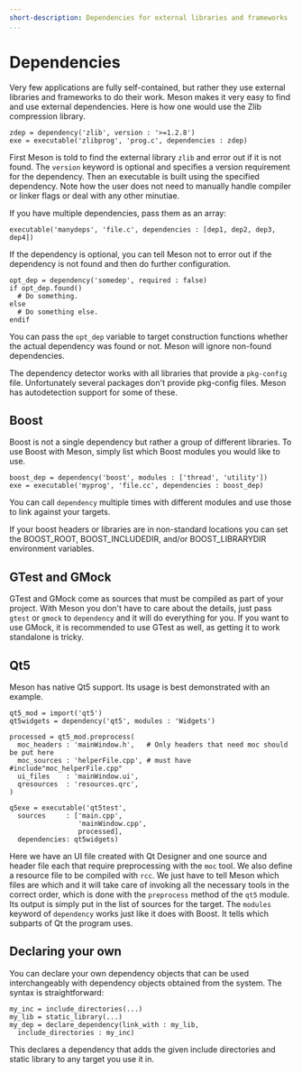 ```yaml
---
short-description: Dependencies for external libraries and frameworks
...
```


# Dependencies

Very few applications are fully self-contained, but rather they use external libraries and frameworks to do their work. Meson makes it very easy to find and use external dependencies. Here is how one would use the Zlib compression library.

```meson
zdep = dependency('zlib', version : '>=1.2.8')
exe = executable('zlibprog', 'prog.c', dependencies : zdep)
```

First Meson is told to find the external library `zlib` and error out if it is not found. The `version` keyword is optional and specifies a version requirement for the dependency. Then an executable is built using the specified dependency. Note how the user does not need to manually handle compiler or linker flags or deal with any other minutiae.

If you have multiple dependencies, pass them as an array:

```meson
executable('manydeps', 'file.c', dependencies : [dep1, dep2, dep3, dep4])
```

If the dependency is optional, you can tell Meson not to error out if the dependency is not found and then do further configuration.

```meson
opt_dep = dependency('somedep', required : false)
if opt_dep.found()
  # Do something.
else
  # Do something else.
endif
```

You can pass the `opt_dep` variable to target construction functions whether the actual dependency was found or not. Meson will ignore non-found dependencies.

The dependency detector works with all libraries that provide a `pkg-config` file. Unfortunately several packages don't provide pkg-config files. Meson has autodetection support for some of these.

## Boost ##

Boost is not a single dependency but rather a group of different libraries. To use Boost with Meson, simply list which Boost modules you would like to use.

```meson
boost_dep = dependency('boost', modules : ['thread', 'utility'])
exe = executable('myprog', 'file.cc', dependencies : boost_dep)
```

You can call `dependency` multiple times with different modules and use those to link against your targets.

If your boost headers or libraries are in non-standard locations you can set the BOOST_ROOT, BOOST_INCLUDEDIR, and/or BOOST_LIBRARYDIR environment variables.

## GTest and GMock ##

GTest and GMock come as sources that must be compiled as part of your project. With Meson you don't have to care about the details, just pass `gtest` or `gmock` to `dependency` and it will do everything for you. If you want to use GMock, it is recommended to use GTest as well, as getting it to work standalone is tricky.

## Qt5 ##

Meson has native Qt5 support. Its usage is best demonstrated with an example.

```meson
qt5_mod = import('qt5')
qt5widgets = dependency('qt5', modules : 'Widgets')

processed = qt5_mod.preprocess(
  moc_headers : 'mainWindow.h',   # Only headers that need moc should be put here
  moc_sources : 'helperFile.cpp', # must have #include"moc_helperFile.cpp"
  ui_files    : 'mainWindow.ui',
  qresources  : 'resources.qrc',
)

q5exe = executable('qt5test',
  sources     : ['main.cpp',
                 'mainWindow.cpp',
                 processed],
  dependencies: qt5widgets)
```

Here we have an UI file created with Qt Designer and one source and header file each that require preprocessing with the `moc` tool. We also define a resource file to be compiled with `rcc`. We just have to tell Meson which files are which and it will take care of invoking all the necessary tools in the correct order, which is done with the `preprocess` method of the `qt5` module. Its output is simply put in the list of sources for the target. The `modules` keyword of `dependency` works just like it does with Boost. It tells which subparts of Qt the program uses.

## Declaring your own

You can declare your own dependency objects that can be used interchangeably with dependency objects obtained from the system. The syntax is straightforward:

```meson
my_inc = include_directories(...)
my_lib = static_library(...)
my_dep = declare_dependency(link_with : my_lib,
  include_directories : my_inc)
```

This declares a dependency that adds the given include directories and static library to any target you use it in.

